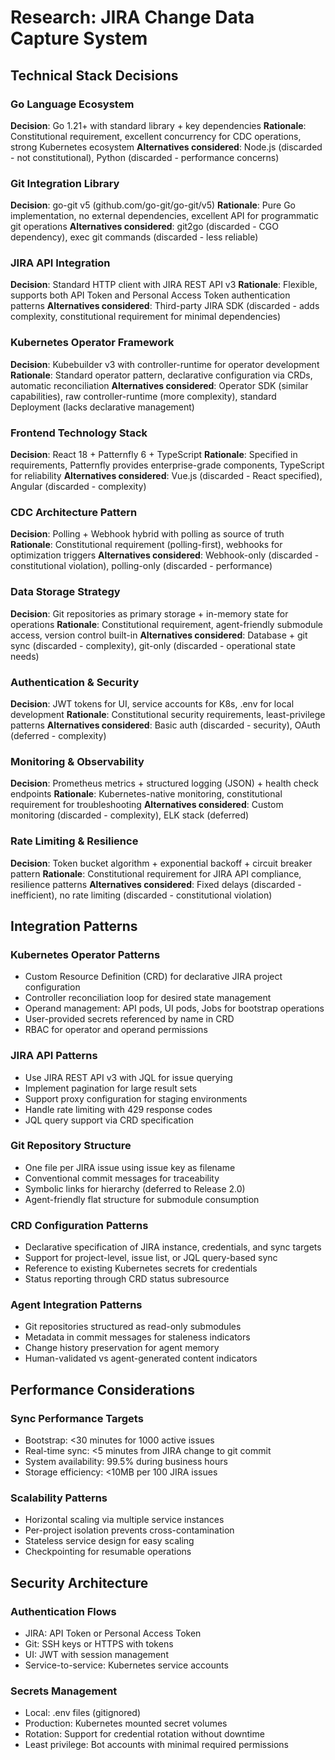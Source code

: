 # Research: JIRA Change Data Capture System

## Technical Stack Decisions

### Go Language Ecosystem
**Decision**: Go 1.21+ with standard library + key dependencies
**Rationale**: Constitutional requirement, excellent concurrency for CDC operations, strong Kubernetes ecosystem
**Alternatives considered**: Node.js (discarded - not constitutional), Python (discarded - performance concerns)

### Git Integration Library
**Decision**: go-git v5 (github.com/go-git/go-git/v5)
**Rationale**: Pure Go implementation, no external dependencies, excellent API for programmatic git operations
**Alternatives considered**: git2go (discarded - CGO dependency), exec git commands (discarded - less reliable)

### JIRA API Integration
**Decision**: Standard HTTP client with JIRA REST API v3
**Rationale**: Flexible, supports both API Token and Personal Access Token authentication patterns
**Alternatives considered**: Third-party JIRA SDK (discarded - adds complexity, constitutional requirement for minimal dependencies)

### Kubernetes Operator Framework
**Decision**: Kubebuilder v3 with controller-runtime for operator development
**Rationale**: Standard operator pattern, declarative configuration via CRDs, automatic reconciliation
**Alternatives considered**: Operator SDK (similar capabilities), raw controller-runtime (more complexity), standard Deployment (lacks declarative management)

### Frontend Technology Stack
**Decision**: React 18 + Patternfly 6 + TypeScript
**Rationale**: Specified in requirements, Patternfly provides enterprise-grade components, TypeScript for reliability
**Alternatives considered**: Vue.js (discarded - React specified), Angular (discarded - complexity)

### CDC Architecture Pattern
**Decision**: Polling + Webhook hybrid with polling as source of truth
**Rationale**: Constitutional requirement (polling-first), webhooks for optimization triggers
**Alternatives considered**: Webhook-only (discarded - constitutional violation), polling-only (discarded - performance)

### Data Storage Strategy
**Decision**: Git repositories as primary storage + in-memory state for operations
**Rationale**: Constitutional requirement, agent-friendly submodule access, version control built-in
**Alternatives considered**: Database + git sync (discarded - complexity), git-only (discarded - operational state needs)

### Authentication & Security
**Decision**: JWT tokens for UI, service accounts for K8s, .env for local development
**Rationale**: Constitutional security requirements, least-privilege patterns
**Alternatives considered**: Basic auth (discarded - security), OAuth (deferred - complexity)

### Monitoring & Observability
**Decision**: Prometheus metrics + structured logging (JSON) + health check endpoints
**Rationale**: Kubernetes-native monitoring, constitutional requirement for troubleshooting
**Alternatives considered**: Custom monitoring (discarded - complexity), ELK stack (deferred)

### Rate Limiting & Resilience
**Decision**: Token bucket algorithm + exponential backoff + circuit breaker pattern
**Rationale**: Constitutional requirement for JIRA API compliance, resilience patterns
**Alternatives considered**: Fixed delays (discarded - inefficient), no rate limiting (discarded - constitutional violation)

## Integration Patterns

### Kubernetes Operator Patterns
- Custom Resource Definition (CRD) for declarative JIRA project configuration
- Controller reconciliation loop for desired state management
- Operand management: API pods, UI pods, Jobs for bootstrap operations
- User-provided secrets referenced by name in CRD
- RBAC for operator and operand permissions

### JIRA API Patterns
- Use JIRA REST API v3 with JQL for issue querying
- Implement pagination for large result sets
- Support proxy configuration for staging environments
- Handle rate limiting with 429 response codes
- JQL query support via CRD specification

### Git Repository Structure
- One file per JIRA issue using issue key as filename
- Conventional commit messages for traceability
- Symbolic links for hierarchy (deferred to Release 2.0)
- Agent-friendly flat structure for submodule consumption

### CRD Configuration Patterns
- Declarative specification of JIRA instance, credentials, and sync targets
- Support for project-level, issue list, or JQL query-based sync
- Reference to existing Kubernetes secrets for credentials
- Status reporting through CRD status subresource

### Agent Integration Patterns
- Git repositories structured as read-only submodules
- Metadata in commit messages for staleness indicators
- Change history preservation for agent memory
- Human-validated vs agent-generated content indicators

## Performance Considerations

### Sync Performance Targets
- Bootstrap: <30 minutes for 1000 active issues
- Real-time sync: <5 minutes from JIRA change to git commit
- System availability: 99.5% during business hours
- Storage efficiency: <10MB per 100 JIRA issues

### Scalability Patterns
- Horizontal scaling via multiple service instances
- Per-project isolation prevents cross-contamination
- Stateless service design for easy scaling
- Checkpointing for resumable operations

## Security Architecture

### Authentication Flows
- JIRA: API Token or Personal Access Token
- Git: SSH keys or HTTPS with tokens
- UI: JWT with session management
- Service-to-service: Kubernetes service accounts

### Secrets Management
- Local: .env files (gitignored)
- Production: Kubernetes mounted secret volumes
- Rotation: Support for credential rotation without downtime
- Least privilege: Bot accounts with minimal required permissions